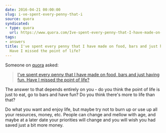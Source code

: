 ```yaml
---
date: 2016-04-21 00:00:00
slug: i-ve-spent-every-penny-that-i
source: quora
syndicated:
- type: quora
  url: https://www.quora.com/Ive-spent-every-penny-that-I-have-made-on-food-bars-and-just-having-fun-Have-I-missed-the-point-of-life/answer/Roy-Tang
tags:
- answers
title: I've spent every penny that I have made on food, bars and just having fun.
  Have I missed the point of life?
---
```


Someone on [quora](https://quora.com) asked:

> [I've spent every penny that I have made on food, bars and just having fun. Have I missed the point of life?](https://www.quora.com/Ive-spent-every-penny-that-I-have-made-on-food-bars-and-just-having-fun-Have-I-missed-the-point-of-life/answer/Roy-Tang)


The answer to that depends entirely on you - do you think the point of life is just to eat, go to bars and have fun? Do you think there's more to life than that?

Do what you want and enjoy life, but maybe try not to burn up or use up all your resources, money, etc. People can change and mellow with age, and maybe at a later date your priorities will change and you will wish you had saved just a bit more money.